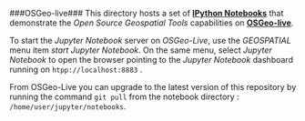 ###OSGeo-live###
This directory hosts a set of **[IPython Notebooks](http://ipython.org/notebook.html)** that demonstrate the *Open Source Geospatial Tools* capabilities on **[OSGeo-live](http://live.osgeo.org/en/index.html)**.

To start the *Jupyter Notebook* server on *OSGeo-Live*, use the *GEOSPATIAL* menu item *start Jupyter Notebook*. 
On the same menu, select *Jupyter Notebook* to open the browser pointing to the *Jupyter Notebook* dashboard running on ```htpp://localhost:8883``` .

From OSGeo-Live you can upgrade to the latest version of this repository by running the command ```git pull``` from the notebook directory : ```/home/user/jupyter/notebooks```.
